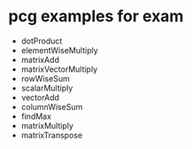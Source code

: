 # pcg examples for exam
- dotProduct
- elementWiseMultiply
- matrixAdd
- matrixVectorMultiply
- rowWiseSum
- scalarMultiply
- vectorAdd
- columnWiseSum
- findMax
- matrixMultiply
- matrixTranspose